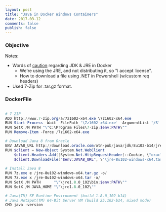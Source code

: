 ```yaml
---
layout: post
title: "Java in Docker Windows Containers"
date: 2017-03-12
comments: false
publish: false
---
```

### Objective

Notes:
 * Words of [caution](http://blog.takipi.com/running-java-on-docker-youre-breaking-the-law/) regarding JDK & JRE in Docker
   * We're using the JRE, and not distributing it, so "I accept license".
   * How to download a file using .NET in Powershell (w/custom req headers)
 * Used 7-Zip for .tar.gz format.

### DockerFile

``` powershell

# 7 ZIP
ADD http://www.7-zip.org/a/7z1602-x64.exe \7z1602-x64.exe
RUN Start-Process -Wait -FilePath '\7z1602-x64.exe' -ArgumentList '/S'
RUN SetX /M PATH "\"C:\Program Files\7-zip;$env:PATH\""
RUN Remove-Item -Force /7z1602-x64.exe

# Download Java 8 from Oracle
ENV JAVA8_URL http://download.oracle.com/otn-pub/java/jdk/8u102-b14/jre-8u102-windows-x64.tar.gz    
RUN $client = New-Object System.Net.WebClient                                                                 ; \
    $client.Headers.Add([System.Net.HttpRequestHeader]::Cookie, \"oraclelicense=accept-securebackup-cookie\") ; \
    $client.DownloadFile("$env:JAVA8_URL", \"\jre-8u102-windows-x64.tar.gz\")
        
# Install Java 8
RUN 7z.exe e /jre-8u102-windows-x64.tar.gz -o/
RUN 7z.exe x /jre-8u102-windows-x64.tar -o/
RUN SetX /M PATH      "\"\jre1.8.0_102\bin;$env:PATH\""
RUN SetX /M JAVA_HOME "\"\jre1.8.0_102\""

# Java(TM) SE Runtime Environment (build 1.8.0_102-b14)
# Java HotSpot(TM) 64-Bit Server VM (build 25.102-b14, mixed mode)
CMD java -version
```        